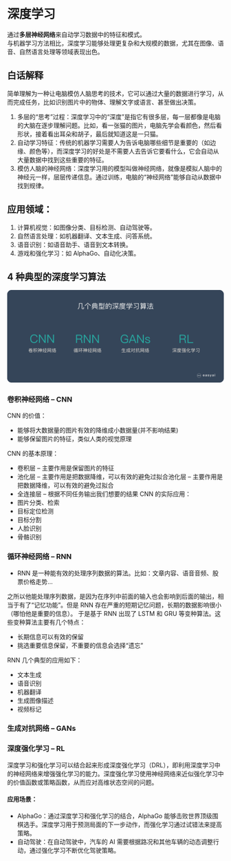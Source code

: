 # 深度学习

通过**多层神经网络**来自动学习数据中的特征和模式。  
与机器学习方法相比，深度学习能够处理更复杂和大规模的数据，尤其在图像、语音、自然语言处理等领域表现出色。

## 白话解释

简单理解为一种让电脑模仿人脑思考的技术，它可以通过大量的数据进行学习，从而完成任务，比如识别图片中的物体、理解文字或语言、甚至做出决策。

1. 多层的“思考”过程：深度学习中的“深度”是指它有很多层，每一层都像是电脑的大脑在逐步理解问题。比如，看一张猫的图片，电脑先学会看颜色，然后看形状，接着看出耳朵和胡子，最后就知道这是一只猫。
2. 自动学习特征：传统的机器学习需要人为告诉电脑哪些细节是重要的（如边缘、颜色等），而深度学习的好处是不需要人去告诉它要看什么，它会自动从大量数据中找到这些重要的特征。
3. 模仿人脑的神经网络：深度学习用的模型叫做神经网络，就像是模拟人脑中的神经元一样，层层传递信息。通过训练，电脑的“神经网络”能够自动从数据中找到规律。

## 应用领域：

1. 计算机视觉：如图像分类、目标检测、自动驾驶等。
2. 自然语言处理：如机器翻译、文本生成、问答系统。
3. 语音识别：如语音助手、语音到文本转换。
4. 游戏和强化学习：如 AlphaGo、自动化决策。

## 4 种典型的深度学习算法

![alt text](image.png)

### 卷积神经网络 – CNN

CNN 的价值：

- 能够将大数据量的图片有效的降维成小数据量(并不影响结果)
- 能够保留图片的特征，类似人类的视觉原理

CNN 的基本原理：

- 卷积层 – 主要作用是保留图片的特征
- 池化层 – 主要作用是把数据降维，可以有效的避免过拟合池化层 – 主要作用是把数据降维，可以有效的避免过拟合
- 全连接层 – 根据不同任务输出我们想要的结果
  CNN 的实际应用：
- 图片分类、检索
- 目标定位检测
- 目标分割
- 人脸识别
- 骨骼识别

### 循环神经网络 – RNN

- RNN 是一种能有效的处理序列数据的算法。比如：文章内容、语音音频、股票价格走势…

之所以他能处理序列数据，是因为在序列中前面的输入也会影响到后面的输出，相当于有了“记忆功能”。但是 RNN 存在严重的短期记忆问题，长期的数据影响很小（哪怕他是重要的信息）。
于是基于 RNN 出现了 LSTM 和 GRU 等变种算法。这些变种算法主要有几个特点：

- 长期信息可以有效的保留
- 挑选重要信息保留，不重要的信息会选择“遗忘”

RNN 几个典型的应用如下：

- 文本生成
- 语音识别
- 机器翻译
- 生成图像描述
- 视频标记

### 生成对抗网络 – GANs

### 深度强化学习 – RL

深度学习和强化学习可以结合起来形成深度强化学习（DRL），即利用深度学习中的神经网络来增强强化学习的能力。深度强化学习使用神经网络来近似强化学习中的价值函数或策略函数，从而应对高维状态空间的问题。

#### 应用场景：

- AlphaGo：通过深度学习和强化学习的结合，AlphaGo 能够击败世界顶级围棋选手。深度学习用于预测局面的下一步动作，而强化学习通过试错法来提高策略。
- 自动驾驶：在自动驾驶中，汽车的 AI 需要根据路况和其他车辆的动态调整行动，通过强化学习不断优化驾驶策略。
